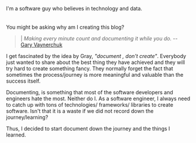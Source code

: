 I'm a software guy who believes in technology and data. 
<br><br><br>
You might be asking why am I creating this blog?

>|  _Making every minute count and documenting it while you do._   --  [Gary Vaynerchuk](https://www.garyvaynerchuk.com/creating-content-that-builds-your-personal-brand/)


I get fascinated by the idea by Gray, _"document , don't create"_.  Everybody just wanted to share about the best thing they have achieved and they will try hard to create something fancy. 
They normally forget the fact that sometimes the process/journey is more meaningful and valuable than the success itself. 

Documenting, is something that most of the software developers and engineers hate the most. Neither do I.
As a software engineer, I always need to catch up with tons of technologies/ frameworks/ libraries to create software. 
Isn't that it is a waste if we did not record down the journey/learning? 

Thus, I decided to start document down the journey and the things I learned.
